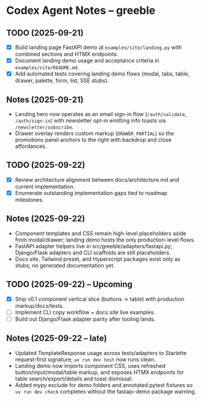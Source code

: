 # Codex Agent Notes – greeble

## TODO (2025-09-21)
- [x] Build landing page FastAPI demo at `examples/site/landing.py` with combined sections and HTMX endpoints.
- [x] Document landing demo usage and acceptance criteria in `examples/site/README.md`.
- [x] Add automated tests covering landing demo flows (modal, tabs, table, drawer, palette, form, list, SSE stubs).

## Notes (2025-09-21)
- Landing hero now operates as an email sign-in flow (`/auth/validate`, `/auth/sign-in`) with newsletter opt-in emitting info toasts via `/newsletter/subscribe`.
- Drawer overlay renders custom markup (`DRAWER_PARTIAL`) so the promotions panel anchors to the right with backdrop and close affordances.

## TODO (2025-09-22)
- [x] Review architecture alignment between docs/architecture.md and current implementation.
- [x] Enumerate outstanding implementation gaps tied to roadmap milestones.

## Notes (2025-09-22)
- Component templates and CSS remain high-level placeholders aside from modal/drawer; landing demo hosts the only production-level flows.
- FastAPI adapter helpers live in src/greeble/adapters/fastapi.py; Django/Flask adapters and CLI scaffolds are still placeholders.
- Docs site, Tailwind preset, and Hyperscript packages exist only as stubs; no generated documentation yet.

## TODO (2025-09-22) – Upcoming
- [x] Ship v0.1 component vertical slice (buttons → table) with production markup/docs/tests.
- [ ] Implement CLI copy workflow + docs site live examples.
- [ ] Build out Django/Flask adapter parity after tooling lands.

## Notes (2025-09-22 – late)
- Updated TemplateResponse usage across tests/adapters to Starlette request-first signature; `uv run dev test` now runs clean.
- Landing demo now imports component CSS, uses refreshed button/input/modal/table markup, and exposes HTMX endpoints for table search/export/details and toast dismissal.
- Added mypy exclude for demo folders and annotated pytest fixtures so `uv run dev check` completes without the fastapi-demo package warning.
